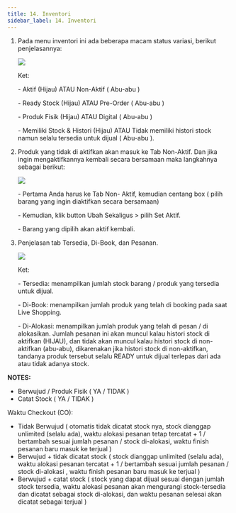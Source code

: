 ```yaml
---
title: 14. Inventori
sidebar_label: 14. Inventori
---
```

1. P﻿ada menu inventori ini ada beberapa macam status variasi, berikut penjelasannya: 

   ![](/img/14.-inventori.png)

   K﻿et:

   \- Aktif (Hijau) ATAU Non-Aktif ( Abu-abu )

   \- Ready Stock (Hijau) ATAU Pre-Order ( Abu-abu )

   \- Produk Fisik (Hijau) ATAU Digital ( Abu-abu )

   \- Memiliki Stock & Histori (Hijau) ATAU Tidak memiliki histori stock namun selalu tersedia untuk dijual ( Abu-abu ). 
2. Produk yang tidak di aktifkan akan masuk ke Tab Non-Aktif. Dan jika ingin mengaktifkannya kembali secara bersamaan maka langkahnya sebagai berikut:

   ![](/img/14.-inventori-ubah-sekaligus.png)

   \-﻿ Pertama Anda harus ke Tab Non- Aktif, kemudian centang box ( pilih barang yang ingin diaktifkan secara bersamaan)

   \-﻿ Kemudian, klik button Ubah Sekaligus > pilih Set Aktif. 

   \-﻿ Barang yang dipilih akan aktif kembali.
3. P﻿enjelasan tab Tersedia, Di-Book, dan Pesanan.

   ![](/img/14.-inventori-penjelasan-field-field.png)

   K﻿et:

   \-﻿ Tersedia: menampilkan jumlah stock barang / produk yang tersedia untuk dijual.

   \-﻿ Di-Book: menampilkan jumlah produk yang telah di booking pada saat Live Shopping. 

   \-﻿ Di-Alokasi: menampilkan jumlah produk yang telah di pesan / di alokasikan. Jumlah pesanan ini akan muncul kalau histori stock di aktifkan (HIJAU), dan tidak akan muncul kalau histori stock di non-aktifkan (abu-abu), dikarenakan jika histori stock di non-aktifkan, tandanya produk tersebut selalu READY untuk dijual terlepas dari ada atau tidak adanya stock.

**N﻿OTES:**

* Berwujud / Produk Fisik ( YA / TIDAK )
* Catat Stock ( YA / TIDAK )

Waktu Checkout (CO):

* Tidak Berwujud ( otomatis tidak dicatat stock nya, stock dianggap unlimited (selalu ada), waktu alokasi pesanan tetap tercatat + 1 / bertambah sesuai jumlah pesanan / stock di-alokasi, waktu finish pesanan baru masuk ke terjual )
* Berwujud + tidak dicatat stock ( stock dianggap unlimited (selalu ada), waktu alokasi pesanan tercatat + 1 / bertambah sesuai jumlah pesanan / stock di-alokasi , waktu finish pesanan baru masuk ke terjual  ) 
* Berwujud + catat stock ( stock yang dapat dijual sesuai dengan jumlah stock tersedia, waktu alokasi pesanan akan mengurangi stock-tersedia dan dicatat sebagai stock di-alokasi, dan waktu pesanan selesai akan dicatat sebagai terjual )
